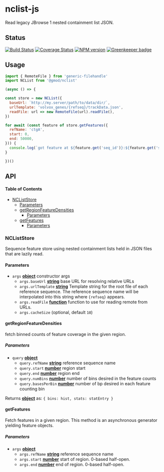 # nclist-js

Read legacy JBrowse 1 nested containment list JSON.

## Status

[![Build Status](https://img.shields.io/travis/com/GMOD/nclist-js/master.svg?logo=travis&style=flat-square)](https://travis-ci.com/GMOD/nclist-js)
[![Coverage Status](https://img.shields.io/codecov/c/github/GMOD/nclist-js/master.svg?style=flat-square)](https://codecov.io/gh/GMOD/nclist-js/branch/master)
[![NPM version](https://img.shields.io/npm/v/@gmod/nclist.svg?logo=npm&style=flat-square)](https://npmjs.org/package/@gmod/nclist)
[![Greenkeeper badge](https://badges.greenkeeper.io/GMOD/nclist-js.svg)](https://greenkeeper.io/)

## Usage

```javascript
import { RemoteFile } from 'generic-filehandle'
import NCList from '@gmod/nclist'

(async () => {

const store = new NCList({
  baseUrl: `http://my.server/path/to/data/dir/`,
  urlTemplate: 'volvox_genes/{refseq}/trackData.json',
  readFile: url => new RemoteFile(url).readFile(),
})

for await (const feature of store.getFeatures({
  refName: 'ctgA',
  start: 0,
  end: 50000,
})) {
  console.log(`got feature at ${feature.get('seq_id')}:${feature.get('start')}-${feature.get('end')}`)
}

})()
```

## API

<!-- Generated by documentation.js. Update this documentation by updating the source code. -->

#### Table of Contents

-   [NCListStore](#ncliststore)
    -   [Parameters](#parameters)
    -   [getRegionFeatureDensities](#getregionfeaturedensities)
        -   [Parameters](#parameters-1)
    -   [getFeatures](#getfeatures)
        -   [Parameters](#parameters-2)

### NCListStore

Sequence feature store using nested containment
lists held in JSON files that are lazily read.

#### Parameters

-   `args` **[object](https://developer.mozilla.org/docs/Web/JavaScript/Reference/Global_Objects/Object)** constructor args
    -   `args.baseUrl` **[string](https://developer.mozilla.org/docs/Web/JavaScript/Reference/Global_Objects/String)** base URL for resolving relative URLs
    -   `args.urlTemplate` **[string](https://developer.mozilla.org/docs/Web/JavaScript/Reference/Global_Objects/String)** Template string for
         the root file of each reference sequence. The reference sequence
         name will be interpolated into this string where `{refseq}` appears.
    -   `args.readFile` **[function](https://developer.mozilla.org/docs/Web/JavaScript/Reference/Statements/function)** function to use for reading remote from URLs.
    -   `args.cacheSize`   (optional, default `10`)

#### getRegionFeatureDensities

fetch binned counts of feature coverage in the given region.

##### Parameters

-   `query` **[object](https://developer.mozilla.org/docs/Web/JavaScript/Reference/Global_Objects/Object)** 
    -   `query.refName` **[string](https://developer.mozilla.org/docs/Web/JavaScript/Reference/Global_Objects/String)** reference sequence name
    -   `query.start` **[number](https://developer.mozilla.org/docs/Web/JavaScript/Reference/Global_Objects/Number)** region start
    -   `query.end` **[number](https://developer.mozilla.org/docs/Web/JavaScript/Reference/Global_Objects/Number)** region end
    -   `query.numBins` **[number](https://developer.mozilla.org/docs/Web/JavaScript/Reference/Global_Objects/Number)** number of bins desired in the feature counts
    -   `query.basesPerBin` **[number](https://developer.mozilla.org/docs/Web/JavaScript/Reference/Global_Objects/Number)** number of bp desired in each feature counting bin

Returns **[object](https://developer.mozilla.org/docs/Web/JavaScript/Reference/Global_Objects/Object)** as:
   `{ bins: hist, stats: statEntry }`

#### getFeatures

Fetch features in a given region. This method is an asynchronous generator
yielding feature objects.

##### Parameters

-   `args` **[object](https://developer.mozilla.org/docs/Web/JavaScript/Reference/Global_Objects/Object)** 
    -   `args.refName` **[string](https://developer.mozilla.org/docs/Web/JavaScript/Reference/Global_Objects/String)** reference sequence name
    -   `args.start` **[number](https://developer.mozilla.org/docs/Web/JavaScript/Reference/Global_Objects/Number)** start of region. 0-based half-open.
    -   `args.end` **[number](https://developer.mozilla.org/docs/Web/JavaScript/Reference/Global_Objects/Number)** end of region. 0-based half-open.
